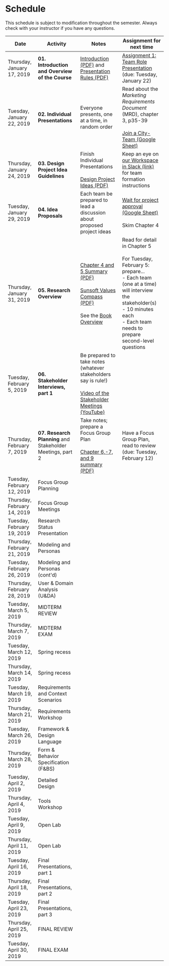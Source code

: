 # Schedule
This schedule is subject to modification throughout the semester. Always check with your instructor if you have any questions.

| Date                        | Activity                                                   | Notes                                                        | Assignment for next time                                     |
| --------------------------- | ---------------------------------------------------------- | ------------------------------------------------------------ | ------------------------------------------------------------ |
| Thursday, January 17, 2019  | **01. Introduction and Overview of the Course**            | [Introduction (PDF)](01-introduction/introduction.pdf) and [Presentation Rules (PDF)](01-introduction/presentation-rules.pdf) | [Assignment 1: Team Role Presentation](assignment01-team-role-presentation/instructions.md) (due: Tuesday, January 22) |
| Tuesday, January 22, 2019   | **02. Individual Presentations**                           | Everyone presents, one at a time, in random order            | Read about the *Marketing Requirements Document* (MRD), chapter 3, p35-39<br><br>[Join a City-Team (Google Sheet)](https://docs.google.com/spreadsheets/d/1UbdBF9IbIszRgiBGJvKIZuRk87naHoRm23v-MqI_drE/edit#gid=0) |
| Thursday, January 24, 2019  | **03. Design Project Idea Guidelines**                     | Finish Individual Presentations<br><br>[Design Project Ideas (PDF)](03-design-project-ideas/design-project-ideas.pdf) | Keep an eye on [our Workspace in Slack (link)](https://dms104.slack.com) for team formation instructions |
| Tuesday, January 29, 2019   | **04. Idea Proposals**                                     | Each team be prepared to lead a discussion about proposed project ideas | [Wait for project approval (Google Sheet)](https://docs.google.com/spreadsheets/d/1UbdBF9IbIszRgiBGJvKIZuRk87naHoRm23v-MqI_drE/edit#gid=0)<br><br>Skim Chapter 4 |
| Thursday, January 31, 2019  | **05. Research Overview**                                  | [Chapter 4 and 5 Summary (PDF)](05-research-overview/chapter-4-and-5-summary.pdf)<br><br>[Sunsoft Values Compass (PDF)](05-research-overview/sunsoft-values-compass.pdf)<br><br>See the [Book Overview](book-overview.md) | Read for detail in Chapter 5<br><br>For Tuesday, February 5: prepare...<br>- Each team (one at a time) will interview the stakeholder(s)<br>- 10 minutes each<br>- Each team needs to prepare second-level questions |
| Tuesday, February 5, 2019   | **06. Stakeholder Interviews, part 1**                     | Be prepared to take notes (whatever stakeholders say is rule!)<br><br>[Video of the Stakeholder Meetings (YouTube)](https://youtu.be/Vmj4iEbLcr0) |                                                              |
| Thursday, February 7, 2019  | **07. Research Planning** and Stakeholder Meetings, part 2 | Take notes; prepare a Focus Group Plan<br><br>[Chapter 6,-7, and 9 summary (PDF)](07-research-planning/chapter-6-7-9-summary.pdf) | Have a Focus Group Plan, read to review (due: Tuesday, February 12) |
| Tuesday, February 12, 2019  | Focus Group Planning                                       |                                                              |                                                              |
| Thursday, February 14, 2019 | Focus Group Meetings                                       |                                                              |                                                              |
| Tuesday, February 19, 2019  | Research Status Presentation                               |                                                              |                                                              |
| Thursday, February 21, 2019 | Modeling and Personas                                      |                                                              |                                                              |
| Tuesday, February 26, 2019  | Modeling and Personas (cont'd)                             |                                                              |                                                              |
| Thursday, February 28, 2019 | User & Domain Analysis (U&DA)                              |                                                              |                                                              |
| Tuesday, March 5, 2019      | MIDTERM REVIEW                                             |                                                              |                                                              |
| Thursday, March 7, 2019     | MIDTERM EXAM                                               |                                                              |                                                              |
| Tuesday, March 12, 2019     | Spring recess                                              |                                                              |                                                              |
| Thursday, March 14, 2019    | Spring recess                                              |                                                              |                                                              |
| Tuesday, March 19, 2019     | Requirements and Context Scenarios                         |                                                              |                                                              |
| Thursday, March 21, 2019    | Requirements Workshop                                      |                                                              |                                                              |
| Tuesday, March 26, 2019     | Framework & Design Language                                |                                                              |                                                              |
| Thursday, March 28, 2019    | Form & Behavior Specification (F&BS)                       |                                                              |                                                              |
| Tuesday, April 2, 2019      | Detailed Design                                            |                                                              |                                                              |
| Thursday, April 4, 2019     | Tools Workshop                                             |                                                              |                                                              |
| Tuesday, April 9, 2019      | Open Lab                                                   |                                                              |                                                              |
| Thursday, April 11, 2019    | Open Lab                                                   |                                                              |                                                              |
| Tuesday, April 16, 2019     | Final Presentations, part 1                                |                                                              |                                                              |
| Thursday, April 18, 2019    | Final Presentations, part 2                                |                                                              |                                                              |
| Tuesday, April 23, 2019     | Final Presentations, part 3                                |                                                              |                                                              |
| Thursday, April 25, 2019    | FINAL REVIEW                                               |                                                              |                                                              |
| Tuesday, April 30, 2019     | FINAL EXAM                                                 |                                                              |                                                              |